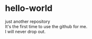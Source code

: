 # hello-world
just another repository  
It's the first time to use the github for me.   
I will never drop out.  
